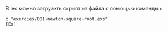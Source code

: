 В iex можно загрузить скрипт из файла с помощью команды `c`

```
c "exercies/001-newton-square-root.exs"
[Ex]
```

